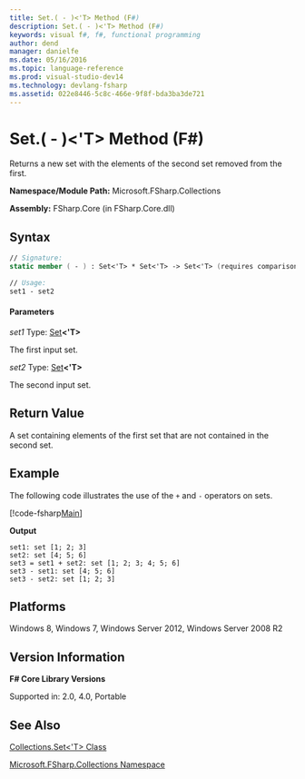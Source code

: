 ```yaml
---
title: Set.( - )<'T> Method (F#)
description: Set.( - )<'T> Method (F#)
keywords: visual f#, f#, functional programming
author: dend
manager: danielfe
ms.date: 05/16/2016
ms.topic: language-reference
ms.prod: visual-studio-dev14
ms.technology: devlang-fsharp
ms.assetid: 022e8446-5c8c-466e-9f8f-bda3ba3de721 
---
```


# Set.( - )<'T> Method (F#)

Returns a new set with the elements of the second set removed from the first.

**Namespace/Module Path:** Microsoft.FSharp.Collections

**Assembly:** FSharp.Core (in FSharp.Core.dll)


## Syntax

```fsharp
// Signature:
static member ( - ) : Set<'T> * Set<'T> -> Set<'T> (requires comparison)

// Usage:
set1 - set2
```

#### Parameters
*set1*
Type: [Set](https://msdn.microsoft.com/library/50cebdce-0cd7-4c5c-8ebc-f3a9e90b38d8)**&lt;'T&gt;**


The first input set.


*set2*
Type: [Set](https://msdn.microsoft.com/library/50cebdce-0cd7-4c5c-8ebc-f3a9e90b38d8)**&lt;'T&gt;**


The second input set.

## Return Value

A set containing elements of the first set that are not contained in the second set.

## Example

The following code illustrates the use of the `+` and `-` operators on sets.

[!code-fsharp[Main](~/samples/snippets/fsharp/fssets/snippet1.fs)]

**Output**

```
set1: set [1; 2; 3]
set2: set [4; 5; 6]
set3 = set1 + set2: set [1; 2; 3; 4; 5; 6]
set3 - set1: set [4; 5; 6]
set3 - set2: set [1; 2; 3]
```

## Platforms
Windows 8, Windows 7, Windows Server 2012, Windows Server 2008 R2

## Version Information
**F# Core Library Versions**

Supported in: 2.0, 4.0, Portable

## See Also
[Collections.Set&#60;'T&#62; Class](Collections.Set%5B%27T%5D-Class-%5BFSharp%5D.md)

[Microsoft.FSharp.Collections Namespace](Microsoft.FSharp.Collections-Namespace.md)